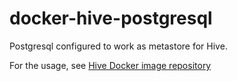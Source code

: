 # docker-hive-postgresql
Postgresql configured to work as metastore for Hive.

For the usage, see [Hive Docker image repository](https://github.com/big-data-europe/docker-hive/blob/master/docker-compose.yml)

